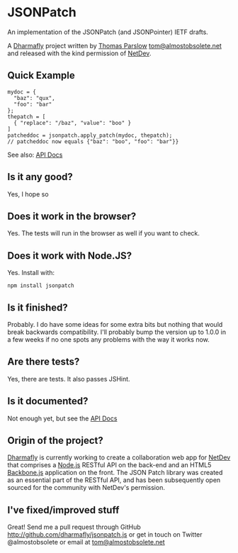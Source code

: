 JSONPatch
=========

An implementation of the JSONPatch (and JSONPointer) IETF drafts.

A [Dharmafly][#dharmafly] project written by [Thomas Parslow][#tom] <tom@almostobsolete.net> and released with the kind permission of [NetDev][#netdev].

Quick Example
-------------

    mydoc = {
      "baz": "qux",
      "foo": "bar"
    };
    thepatch = [
      { "replace": "/baz", "value": "boo" }
    ]
    patcheddoc = jsonpatch.apply_patch(mydoc, thepatch);
    // patcheddoc now equals {"baz": "boo", "foo": "bar"}}

See also: [API Docs][#apidocs]

Is it any good?
---------------

Yes, I hope so

Does it work in the browser?
----------------------------

Yes. The tests will run in the browser as well if you want to check.


Does it work with Node.JS?
--------------------------

Yes. Install with:

    npm install jsonpatch

Is it finished?
---------------

Probably. I do have some ideas for some extra bits but nothing that would break backwards compatibility. I'll probably bump the version up to 1.0.0 in a few weeks if no one spots any problems with the way it works now.

Are there tests?
----------------

Yes, there are tests. It also passes JSHint.

Is it documented?
----------------

Not enough yet, but see the [API Docs][#apidocs]

Origin of the project?
---------------------

[Dharmafly][#dharmafly] is currently working to create a collaboration web app for [NetDev][#netdev] that comprises a [Node.js][#nodejs] RESTful API on the back-end and an HTML5 [Backbone.js][#backbone] application on the front. The JSON Patch library was created as an essential part of the RESTful API, and has been subsequently open sourced for the community with NetDev's permission.

I've fixed/improved stuff
-------------------------

Great! Send me a pull request through GitHub <http://github.com/dharmafly/jsonpatch.js> or get in touch on Twitter @almostobsolete or email at tom@almostobsolete.net

[#tom]: http://www.almostobsolete.net
[#netdev]: http://www.netdev.co.uk
[#dharmafly]: http://dharmafly.com
[#nodejs]: http://nodejs.org
[#backbone]: http://documentcloud.github.com/backbone/
[#apidocs]:https://github.com/dharmafly/jsonpatch.js/blob/master/docs/api.md